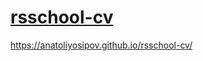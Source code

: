 # [rsschool-cv](https://anatoliyosipov.github.io/rsschool-cv/cv)
https://anatoliyosipov.github.io/rsschool-cv/
